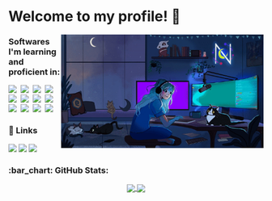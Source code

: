# Welcome to my profile! 💜

<img width=400 align="right" src="girl-programmer.gif" />

<h3>Softwares I'm learning and proficient in:</h3>

<p align="left">
    <img src="https://img.shields.io/badge/HTML5-151515?style=for-the-badge&logo=html5&logoColor=41C9E2">&nbsp;
    <img src="https://img.shields.io/badge/CSS3-151515?style=for-the-badge&logo=css3&logoColor=41C9E2">&nbsp;
    <img src="https://img.shields.io/badge/Python-151515?style=for-the-badge&logo=python&logoColor=41C9E2">&nbsp;
    <img src="https://img.shields.io/badge/MySQL-151515?style=for-the-badge&logo=mysql&logoColor=41C9E2">&nbsp;
    <img src="https://img.shields.io/badge/Unity-151515?style=for-the-badge&logo=unity&logoColor=41C9E2">&nbsp;
    <img src="https://img.shields.io/badge/Amazon_AWS-151515?style=for-the-badge&logo=amazon-aws&logoColor=41C9E2">&nbsp;
    <img src="https://img.shields.io/badge/Flask-151515?style=for-the-badge&logo=flask&logoColor=41C9E2">&nbsp;
    <img src="https://img.shields.io/badge/Docker-151515?style=for-the-badge&logo=docker&logoColor=41C9E2">&nbsp;
    <img src="https://img.shields.io/badge/JavaScript-151515?style=for-the-badge&logo=javascript&logoColor=41C9E2">&nbsp;
    <img src="https://img.shields.io/badge/Java-151515?style=for-the-badge&logo=java&logoColor=41C9E2">&nbsp;
    <img src="https://img.shields.io/badge/Node.js-151515?style=for-the-badge&logo=node.js&logoColor=41C9E2">&nbsp;
    <img src="https://img.shields.io/badge/MongoDB-151515?style=for-the-badge&logo=mongodb&logoColor=41C9E2">&nbsp;
</p>

<h3>🔗 Links</h3>
<p>
  <a href="https://www.linkedin.com/in/let%C3%ADcia-helena-03b294255/"><img src="https://img.shields.io/badge/LinkedIn-151515?style=for-the-badge&logo=linkedin&logoColor=41C9E2"/></a>
  <a href="mailto:leticiahelena.oliver@gmail.com"><img src="https://img.shields.io/badge/Gmail-151515?style=for-the-badge&logo=gmail&logoColor=41C9E2"/></a>
  <a href="https://www.instagram.com/carvalho_leticia04/"><img src="https://img.shields.io/badge/Instagram-151515?style=for-the-badge&logo=instagram&logoColor=41C9E2"/></a>
</p>

<h3>:bar_chart: GitHub Stats: </h3>

<div align="center">
  <a href="https://github.com/leticiacarvalho04/github-readme-stats">
    <img height=200 align="center" src="https://github-readme-stats.vercel.app/api?username=leticiacarvalho04&theme=react&show_icons=true" />
  </a>
  <a href="https://github.com/leticiacarvalho04/convoychat">
    <img height=200 align="center" src="https://github-readme-stats.vercel.app/api/top-langs?username=leticiacarvalho04&layout=compact&langs_count=8&card_width=320&theme=react" />
  </a>
</div>
